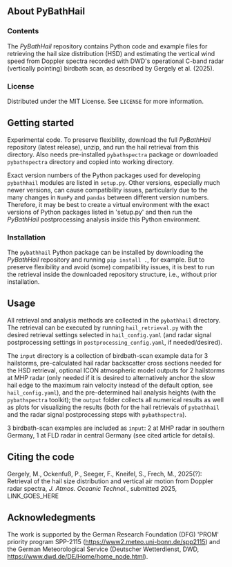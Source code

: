## About PyBathHail
### Contents
The *PyBathHail* repository contains Python code and example files for retrieving the hail size distribution (HSD) and estimating the vertical wind speed from Doppler spectra recorded with DWD's operational C-band radar (vertically pointing) birdbath scan, as described by Gergely et al. (2025).
### License
Distributed under the MIT License. See `LICENSE` for more information.
## Getting started
Experimental code. To preserve flexibility, download the full *PyBathHail* repository (latest release), unzip, and run the hail retrieval from this directory. Also needs pre-installed `pybathspectra` package or downloaded `pybathspectra` directory and copied into working directory. 

Exact version numbers of the Python packages used for developing `pybathhail` modules are listed in `setup.py`. Other versions, especially much newer versions, can cause compatibility issues, particularly due to the many changes in `NumPy` and `pandas` between different version numbers. Therefore, it may be best to create a virtual environment with the exact versions of Python packages listed in 'setup.py' and then run the *PyBathHail* postprocessing analysis inside this Python environment. 
### Installation
The `pybathhail` Python package can be installed by downloading the *PyBathHail* repository and running `pip install .`, for example. But to preserve flexibility and avoid (some) compatibility issues, it is best to run the retrieval inside the downloaded repository structure, i.e., without prior installation.
## Usage
All retrieval and analysis methods are collected in the `pybathhail` directory. The retrieval can be executed by running `hail_retrieval.py` with the desired retrieval settings selected in `hail_config.yaml` (and radar signal postprocessing settings in `postprocessing_config.yaml`, if needed/desired). 

The `input` directory is a collection of birdbath-scan example data for 3 hailstorms, pre-calculated hail radar backscatter cross sections needed for the HSD retrieval, optional ICON atmospheric model outputs for 2 hailstorms at MHP radar (only needed if it is desired to alternatively anchor the slow hail edge to the maximum rain velocity instead of the default option, see `hail_config.yaml`), and the pre-determined hail analysis heights (with the `pybathspectra` toolkit); the `output` folder collects all numerical results as well as plots for visualizing the results (both for the hail retrievals of `pybathhail` and the radar signal postprocessing steps with `pybathspectra`).

3 birdbath-scan examples are included as `input`: 2 at MHP radar in southern Germany, 1 at FLD radar in central Germany (see cited article for details).
## Citing the code
Gergely, M., Ockenfuß, P., Seeger, F., Kneifel, S., Frech, M., 2025(?): Retrieval of the hail size distribution and vertical air motion from Doppler radar spectra, *J. Atmos. Oceanic Technol.*, submitted 2025, LINK_GOES_HERE
## Acknowledegments
The work is supported by the German Research Foundation (DFG) 'PROM' priority program SPP-2115 (https://www2.meteo.uni-bonn.de/spp2115) and the German Meteorological Service (Deutscher Wetterdienst, DWD, https://www.dwd.de/DE/Home/home_node.html).
<!-- ## References -->
